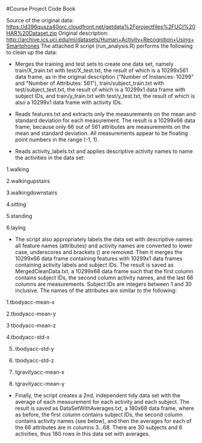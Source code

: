 #Course Project Code Book  




Source of the original data: https://d396qusza40orc.cloudfront.net/getdata%2Fprojectfiles%2FUCI%20HAR%20Dataset.zip
Original description: http://archive.ics.uci.edu/ml/datasets/Human+Activity+Recognition+Using+Smartphones
The attached R script (run_analysis.R) performs the following to clean up the data:  


* Merges the training and test sets to create one data set, namely train/X_train.txt with test/X_test.txt,
the result of which is a 10299x561 data frame, as in the original description ("Number of Instances: 10299" 
and "Number of Attributes: 561"), train/subject_train.txt with test/subject_test.txt, the result of which is
a 10299x1 data frame with subject IDs, and train/y_train.txt with test/y_test.txt, the result of which is also
a 10299x1 data frame with activity IDs.  



* Reads features.txt and extracts only the measurements on the mean and standard deviation
for each measurement. The result is a 10299x66 data frame, because only 66 out of 561 attributes are measurements
on the mean and standard deviation. All measurements appear to be floating point numbers in the range (-1, 1).  


* Reads activity_labels.txt and applies descriptive activity names to name the activities in the data set:  


1.walking  


2.walkingupstairs  


3.walkingdownstairs  


4.sitting  


5.standing  


6.laying 

* The script also appropriately labels the data set with descriptive names: all feature
names (attributes) and activity names are converted to lower case, underscores and brackets () 
are removed. Then it merges the 10299x66 data frame containing features with 10299x1 data frames 
containing activity labels and subject IDs. The result is saved as MergedCleanData.txt, a 10299x68
data frame such that the first column contains subject IDs, the second column activity names, and the
last 66 columns are measurements. Subject IDs are integers between 1 and 30 inclusive. The names of the
attributes are similar to the following:  

1.tbodyacc-mean-x   


2.tbodyacc-mean-y  


3 tbodyacc-mean-z   


4.tbodyacc-std-x   


5. tbodyacc-std-y   


6. tbodyacc-std-z   


7. tgravityacc-mean-x   


8. tgravityacc-mean-y  

* Finally, the script creates a 2nd, independent tidy data set with the average of each 
measurement for each activity and each subject. The result is saved as DataSetWithAverages.txt,
a 180x68 data frame, where as before, the first column contains subject IDs, the second column
contains activity names (see below), and then the averages for each of the 66 attributes are in columns
3...68. There are 30 subjects and 6 activities, thus 180 rows in this data set with averages.



